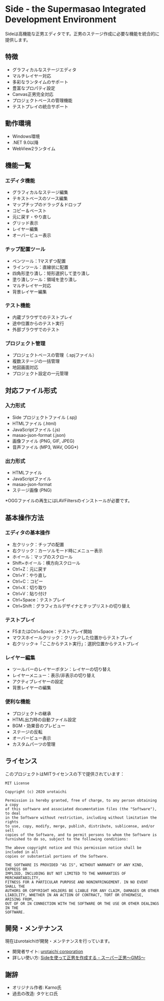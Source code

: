 # Side - the Supermasao Integrated Development Environment

Sideは高機能な正男エディタです。正男のステージ作成に必要な機能を統合的に提供します。

## 特徴

- グラフィカルなステージエディタ
- マルチレイヤー対応
- 多彩なランタイムのサポート
- 豊富なプロパティ設定
- Canvas正男完全対応
- プロジェクトベースの管理機能
- テストプレイの統合サポート

## 動作環境

- Windows環境
- .NET 9.0以降
- WebView2ランタイム

## 機能一覧

### エディタ機能
- グラフィカルなステージ編集
- テキストベースのソース編集
- マップチップのドラッグ＆ドロップ
- コピー＆ペースト
- 元に戻す・やり直し
- グリッド表示
- レイヤー編集
- オーバービュー表示

### チップ配置ツール
- ペンツール：1マスずつ配置
- ラインツール：直線状に配置
- 四角形塗り潰し：矩形選択して塗り潰し
- 塗り潰しツール：領域を塗り潰し
- マルチレイヤー対応
- 背景レイヤー編集

### テスト機能
- 内蔵ブラウザでのテストプレイ
- 途中位置からのテスト実行
- 外部ブラウザでのテスト

### プロジェクト管理
- プロジェクトベースの管理（.spjファイル）
- 複数ステージの一括管理
- 地図画面対応
- プロジェクト設定の一元管理

## 対応ファイル形式

### 入力形式
- Side プロジェクトファイル (.spj)
- HTMLファイル (.html)
- JavaScriptファイル (.js)
- masao-json-format (.json)
- 画像ファイル (PNG, GIF, JPEG)
- 音声ファイル (MP3, WAV, OGG*)

### 出力形式
- HTMLファイル
- JavaScriptファイル
- masao-json-format
- ステージ画像 (PNG)

*OGGファイルの再生にはLAVFiltersのインストールが必要です。

## 基本操作方法

### エディタの基本操作
- 左クリック：チップの配置
- 右クリック：カーソルモード時にメニュー表示
- ホイール：マップのスクロール
- Shift+ホイール：横方向スクロール
- Ctrl+Z：元に戻す
- Ctrl+Y：やり直し
- Ctrl+C：コピー
- Ctrl+X：切り取り
- Ctrl+V：貼り付け
- Ctrl+Space：テストプレイ
- Ctrl+Shift：グラフィカルデザイナとチップリストの切り替え

### テストプレイ
- F5またはCtrl+Space：テストプレイ開始
- マウスホイールクリック：クリックした位置からテストプレイ
- 右クリック→「ここからテスト実行」：選択位置からテストプレイ

### レイヤー編集
- ツールバーのレイヤーボタン：レイヤーの切り替え
- レイヤーメニュー：表示/非表示の切り替え
- アクティブレイヤーの設定
- 背景レイヤーの編集

### 便利な機能
- プロジェクトの継承
- HTML出力時の自動ファイル設定
- BGM・効果音のプレビュー
- ステージの反転
- オーバービュー表示
- カスタムパーツの管理

## ライセンス

このプロジェクトはMITライセンスの下で提供されています：

```
MIT License

Copyright (c) 2020 urotaichi

Permission is hereby granted, free of charge, to any person obtaining a copy
of this software and associated documentation files (the "Software"), to deal
in the Software without restriction, including without limitation the rights
to use, copy, modify, merge, publish, distribute, sublicense, and/or sell
copies of the Software, and to permit persons to whom the Software is
furnished to do so, subject to the following conditions:

The above copyright notice and this permission notice shall be included in all
copies or substantial portions of the Software.

THE SOFTWARE IS PROVIDED "AS IS", WITHOUT WARRANTY OF ANY KIND, EXPRESS OR
IMPLIED, INCLUDING BUT NOT LIMITED TO THE WARRANTIES OF MERCHANTABILITY,
FITNESS FOR A PARTICULAR PURPOSE AND NONINFRINGEMENT. IN NO EVENT SHALL THE
AUTHORS OR COPYRIGHT HOLDERS BE LIABLE FOR ANY CLAIM, DAMAGES OR OTHER
LIABILITY, WHETHER IN AN ACTION OF CONTRACT, TORT OR OTHERWISE, ARISING FROM,
OUT OF OR IN CONNECTION WITH THE SOFTWARE OR THE USE OR OTHER DEALINGS IN THE
SOFTWARE.
```

## 開発・メンテナンス

現在はurotaichiが開発・メンテナンスを行っています。

- 開発者サイト: [urotaichi corporation](https://urotaichi.com/)
- 詳しい使い方: [Sideを使って正男を作成する - スーパー正男～GMS～](http://masao.kame33.com/setsumei/sakusei/side/)

## 謝辞

- オリジナル作者: Karno氏
- 過去の改造: タケヒロ氏
